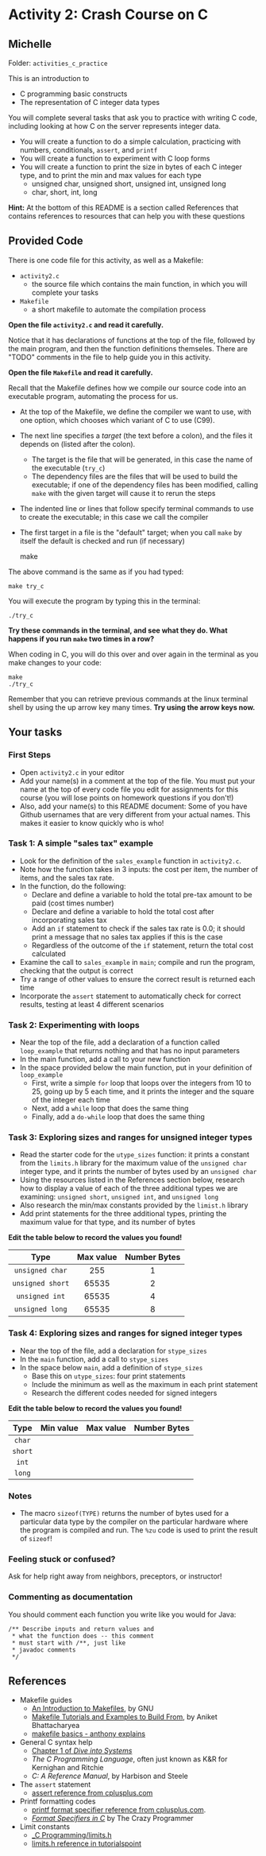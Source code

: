 # Activity 2: Crash Course on C

## Michelle
Folder: `activities_c_practice`

This is an introduction to 

* C programming basic constructs
* The representation of C integer data types


You will complete several tasks that ask you to practice with writing C code, 
including looking at how C on the server represents integer data.

- You will create a function to do a simple calculation, practicing with numbers, 
conditionals, `assert`, and `printf`
- You will create a function to experiment with C loop forms
- You will create a function to print the size in bytes of each C integer type, 
and to print the min and max values for each type
	- unsigned char, unsigned short, unsigned int, unsigned long
	- char, short, int, long
	
**Hint:** At the bottom of this README is a section called References that 
contains references to resources that can help you with these questions

## Provided Code

There is one code file for this activity, as well as a Makefile:

- `activity2.c`
    - the source file which contains the main function, in which you will 
    complete your tasks
- `Makefile`
    - a short makefile to automate the compilation process

**Open the file `activity2.c` and read it carefully.**

Notice that it has declarations of functions at the top of the file, followed 
by the main program, and then the function definitions 
themseles. There are "TODO" comments in the file to help guide you in this 
activity.

**Open the file `Makefile` and read it carefully.**

Recall that the Makefile defines how we compile our source code into an 
executable program, automating the process for us.

- At the top of the Makefile, we define the compiler we want to use, with one 
option, which chooses which variant of C to use (C99).
- The next line specifies a *target* (the text before a colon), and the files 
it depends on (listed after the colon). 
    - The target is the file that will be generated, in this case the name of 
    the executable (`try_c`)
    - The dependency files are the files that will be used to build the 
    executable; if one of the dependency files has been modified, calling 
    `make` with the given target will cause it to rerun the steps
- The indented line or lines that follow specify terminal commands to use to 
create the executable; in this case we call the compiler
- The first target in a file is the "default" target; when you call `make` by 
itself the default is checked and run (if necessary)

    make

The above command is the same as if you had typed:

	make try_c

You will execute the program by typing this in the terminal:

	./try_c

**Try these commands in the terminal, and see what they do. What happens if you 
run `make` two times in a row?**

When coding in C, you will do this over and over again in the terminal as you 
make changes to your code: 

	make 
	./try_c
	
Remember that you can retrieve previous commands at the linux terminal shell by
using the up arrow key many times. **Try using the arrow keys now.**

## Your tasks

### First Steps
- Open `activity2.c` in your editor
- Add your name(s) in a comment at the top of the file. You must put your name at 
the top of every code file you edit for assignments for this course (you will 
lose points on homework questions if you don't!)
- Also, add your name(s) to this README document: Some of you have Github usernames that
are very different from your actual names. This makes it easier to know quickly who is who! 


### Task 1: A simple "sales tax" example

- Look for the definition of the `sales_example` function in `activity2.c`. 
- Note how the function takes in 3 inputs: the cost per item, the number of 
items, and the sales tax rate.
- In the function, do the following:
    - Declare and define a variable to hold the total pre-tax amount to be paid 
    (cost times number)
    - Declare and define a variable to hold the total cost after incorporating 
    sales tax
    - Add an `if` statement to check if the sales tax rate is 0.0; it should 
    print a message that no sales tax applies if this is the case
    - Regardless of the outcome of the `if` statement, return the total cost 
    calculated
- Examine the call to `sales_example` in `main`; compile and run the program, 
checking that the output is correct
- Try a range of other values to ensure the correct result is returned each time
- Incorporate the `assert` statement to automatically check for correct results,
testing at least 4 different scenarios

### Task 2: Experimenting with loops

- Near the top of the file, add a declaration of a function called 
`loop_example` that returns nothing and that has no input parameters
- In the main function, add a call to your new function
- In the space provided below the main function, put in your definition of 
`loop_example`
    - First, write a simple `for` loop that loops over the integers from 10 to 
    25, going up by 5 each time, and it prints the integer and the square of the 
    integer each time
    - Next, add a `while` loop that does the same thing
    - Finally, add a `do-while` loop that does the same thing


### Task 3: Exploring sizes and ranges for unsigned integer types

- Read the starter code for the `utype_sizes` function: it prints a constant 
from the `limits.h` library for the maximum value of 
the `unsigned char` integer type, and it prints the number of bytes used by an 
`unsigned char`
- Using the resources listed in the References section below, research how to 
display a value of each of the three additional types we are examining: 
`unsigned short`, `unsigned int`, and `unsigned long`
- Also research the min/max constants provided by the `limist.h` library
- Add print statements for the three additional types, printing the
maximum value for that type, and its number of bytes

**Edit the table below to record the values you found!**

| Type              | Max value  | Number Bytes |
| :-------------:   | :-------:  | :----------: |
| `unsigned char`   |   255      |      1       |
| `unsigned short`  |   65535    |      2       |
| `unsigned int`    |   65535    |      4       |
| `unsigned long`   |   65535    |      8       |


### Task 4: Exploring sizes and ranges for signed integer types
- Near the top of the file, add a declaration for `stype_sizes`
- In the `main` function, add a call to `stype_sizes`
- In the space below `main`, add a definition of `stype_sizes`
    - Base this on `utype_sizes`: four print statements
    - Include the minimum as well as the maximum in each print statement
    - Research the different codes needed for signed integers

**Edit the table below to record the values you found!**

| Type     | Min value  | Max value  | Number Bytes |
| :----:   | :--------: | :--------: | :----------: |
| `char`   |            |            |              |
| `short`  |            |            |              |
| `int`    |            |            |              |
| `long`   |            |            |              |


### Notes 

- The macro `sizeof(TYPE)` returns the number of bytes used for a particular
  data type by the compiler on the particular hardware where the program is
  compiled and run. The `%zu` code is used to print the result of `sizeof`!

### Feeling stuck or confused?

Ask for help right away from neighbors, preceptors, or instructor!


### Commenting as documentation

You should comment each function you write like you would for Java:

	/** Describe inputs and return values and 
	 * what the function does -- this comment
	 * must start with /**, just like 
	 * javadoc comments
	 */

## References

- Makefile guides
  - [An Introduction to Makefiles](https://www.gnu.org/software/make/manual/html_node/Introduction.html), by GNU
  - [Makefile Tutorials and Examples to Build From](https://earthly.dev/blog/make-tutorial/), by Aniket Bhattacharyea
  - [makefile basics - anthony explains](https://www.youtube.com/watch?v=20GC9mYoFGs)
- General C syntax help
  - [Chapter 1 of _Dive into Systems_](https://diveintosystems.org/book/C1-C_intro/index.html)
  - _The C Programming Language_, often just known as K&R for Kernighan and Ritchie
  - _C: A Reference Manual_, by Harbison and Steele
- The `assert` statement
  - [assert reference from cplusplus.com](https://cplusplus.com/reference/cassert/assert/?kw=assert)
- Printf formatting codes
  - [printf format specifier reference from cplusplus.com](http://www.cplusplus.com/reference/cstdio/printf/).
  - [_Format Specifiers in C_](https://www.thecrazyprogrammer.com/2016/10/format-specifiers-c.html) by The Crazy Programmer
- Limit constants
  - [_C Programming/limits.h](https://en.wikibooks.org/wiki/C_Programming/limits.h)
  - [limits.h reference in tutorialspoint](https://www.tutorialspoint.com/c_standard_library/limits_h.htm)
